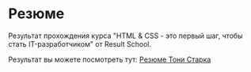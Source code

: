 # Резюме

Результат прохождения курса "HTML & CSS - это первый шаг, чтобы стать IT-разработчиком" от Result School.
 
Результат вы можете посмотреть тут:
[Резюме Тони Старка](https://porosyatka.github.io/resume/)
